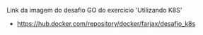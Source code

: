 Link da imagem do desafio GO do exercício 'Utilizando K8S'
- https://hub.docker.com/repository/docker/farjax/desafio_k8s